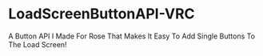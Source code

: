 # LoadScreenButtonAPI-VRC
A Button API I Made For Rose That Makes It Easy To Add Single Buttons To The Load Screen!
